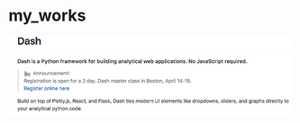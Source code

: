 # my_works

![dash_github](https://github.com/wyqnumber/my_works/blob/master/images/1_dash_github.png)
